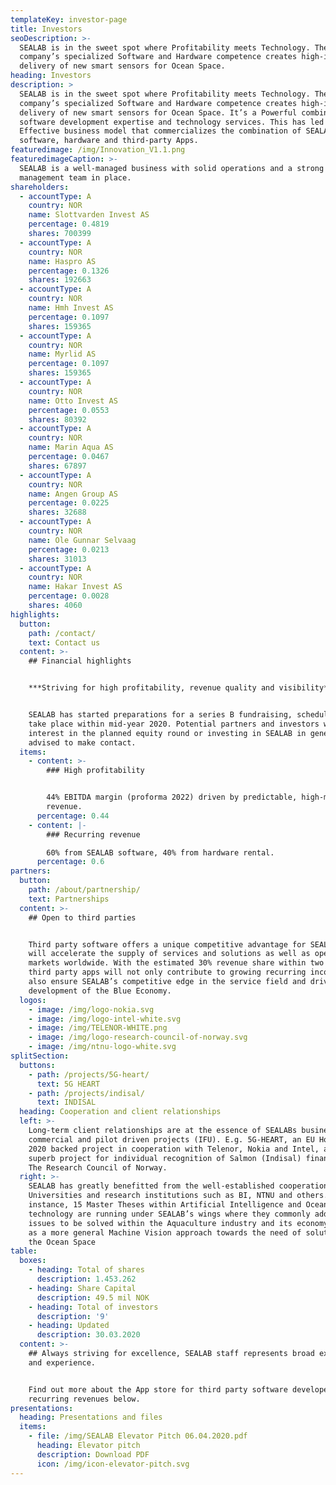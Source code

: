 ```yaml
---
templateKey: investor-page
title: Investors
seoDescription: >-
  SEALAB is in the sweet spot where Profitability meets Technology. The
  company’s specialized Software and Hardware competence creates high-impact
  delivery of new smart sensors for Ocean Space.
heading: Investors
description: >
  SEALAB is in the sweet spot where Profitability meets Technology. The
  company’s specialized Software and Hardware competence creates high-impact
  delivery of new smart sensors for Ocean Space. It’s a Powerful combination of
  software development expertise and technology services. This has led to an
  Effective business model that commercializes the combination of SEALAB
  software, hardware and third-party Apps.
featuredimage: /img/Innovation_V1.1.png
featuredimageCaption: >-
  SEALAB is a well-managed business with solid operations and a strong
  management team in place.
shareholders:
  - accountType: A
    country: NOR
    name: Slottvarden Invest AS
    percentage: 0.4819
    shares: 700399
  - accountType: A
    country: NOR
    name: Haspro AS
    percentage: 0.1326
    shares: 192663
  - accountType: A
    country: NOR
    name: Hmh Invest AS
    percentage: 0.1097
    shares: 159365
  - accountType: A
    country: NOR
    name: Myrlid AS
    percentage: 0.1097
    shares: 159365
  - accountType: A
    country: NOR
    name: Otto Invest AS
    percentage: 0.0553
    shares: 80392
  - accountType: A
    country: NOR
    name: Marin Aqua AS
    percentage: 0.0467
    shares: 67897
  - accountType: A
    country: NOR
    name: Angen Group AS
    percentage: 0.0225
    shares: 32688
  - accountType: A
    country: NOR
    name: Ole Gunnar Selvaag
    percentage: 0.0213
    shares: 31013
  - accountType: A
    country: NOR
    name: Hakar Invest AS
    percentage: 0.0028
    shares: 4060
highlights:
  button:
    path: /contact/
    text: Contact us
  content: >-
    ## Financial highlights 


    ***Striving for high profitability, revenue quality and visibility*** 


    SEALAB has started preparations for a series B fundraising, scheduled to
    take place within mid-year 2020. Potential partners and investors with
    interest in the planned equity round or investing in SEALAB in general are
    advised to make contact.
  items:
    - content: >-
        ### High profitability 


        44% EBITDA margin (proforma 2022) driven by predictable, high-margin
        revenue.
      percentage: 0.44
    - content: |-
        ### Recurring revenue 

        60% from SEALAB software, 40% from hardware rental.
      percentage: 0.6
partners:
  button:
    path: /about/partnership/
    text: Partnerships
  content: >-
    ## Open to third parties 


    Third party software offers a unique competitive advantage for SEALAB and
    will accelerate the supply of services and solutions as well as open new
    markets worldwide. With the estimated 30% revenue share within two years,
    third party apps will not only contribute to growing recurring income but
    also ensure SEALAB’s competitive edge in the service field and drive the
    development of the Blue Economy.
  logos:
    - image: /img/logo-nokia.svg
    - image: /img/logo-intel-white.svg
    - image: /img/TELENOR-WHITE.png
    - image: /img/logo-research-council-of-norway.svg
    - image: /img/ntnu-logo-white.svg
splitSection:
  buttons:
    - path: /projects/5G-heart/
      text: 5G HEART
    - path: /projects/indisal/
      text: INDISAL
  heading: Cooperation and client relationships
  left: >-
    Long-term client relationships are at the essence of SEALABs business; both
    commercial and pilot driven projects (IFU). E.g. 5G-HEART, an EU Horizon
    2020 backed project in cooperation with Telenor, Nokia and Intel, and the
    superb project for individual recognition of Salmon (Indisal) financed by
    The Research Council of Norway.
  right: >-
    SEALAB has greatly benefitted from the well-established cooperation with
    Universities and research institutions such as BI, NTNU and others. For
    instance, 15 Master Theses within Artificial Intelligence and Ocean Space
    technology are running under SEALAB’s wings where they commonly address
    issues to be solved within the Aquaculture industry and its economy as well
    as a more general Machine Vision approach towards the need of solutions in
    the Ocean Space
table:
  boxes:
    - heading: Total of shares
      description: 1.453.262
    - heading: Share Capital
      description: 49.5 mil NOK
    - heading: Total of investors
      description: '9'
    - heading: Updated
      description: 30.03.2020
  content: >-
    ## Always striving for excellence, SEALAB staff represents broad expertise
    and experience. 


    Find out more about the App store for third party software developers and
    recurring revenues below.
presentations:
  heading: Presentations and files
  items:
    - file: /img/SEALAB Elevator Pitch 06.04.2020.pdf
      heading: Elevator pitch
      description: Download PDF
      icon: /img/icon-elevator-pitch.svg
---
```


